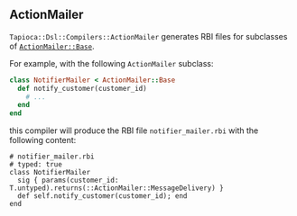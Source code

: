 ## ActionMailer

`Tapioca::Dsl::Compilers::ActionMailer` generates RBI files for subclasses of
[`ActionMailer::Base`](https://api.rubyonrails.org/classes/ActionMailer/Base.html).

For example, with the following `ActionMailer` subclass:

~~~rb
class NotifierMailer < ActionMailer::Base
  def notify_customer(customer_id)
    # ...
  end
end
~~~

this compiler will produce the RBI file `notifier_mailer.rbi` with the following content:

~~~rbi
# notifier_mailer.rbi
# typed: true
class NotifierMailer
  sig { params(customer_id: T.untyped).returns(::ActionMailer::MessageDelivery) }
  def self.notify_customer(customer_id); end
end
~~~
